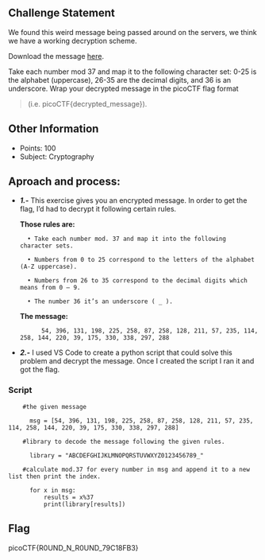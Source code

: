 ## Challenge Statement
We found this weird message being passed around on the servers, we think we have a working decryption scheme.

Download the message [here](https://artifacts.picoctf.net/c/393/message.txt).

Take each number mod 37 and map it to the following character set: 0-25 is the alphabet (uppercase), 26-35 are the decimal digits, and 36 is an underscore. 
Wrap your decrypted message in the picoCTF flag format 
>(i.e. picoCTF{decrypted_message}).

## Other Information
* Points: 100
* Subject: Cryptography

## Aproach and process:
* ***1.-*** This exercise gives you an encrypted message. In order to get the flag, I’d had to decrypt it following certain rules. 

    **Those rules are:**

        • Take each number mod. 37 and map it into the following character sets.
        
        • Numbers from 0 to 25 correspond to the letters of the alphabet (A-Z uppercase).
        
        • Numbers from 26 to 35 correspond to the decimal digits which means from 0 – 9.
        
        • The number 36 it’s an underscore ( _ ).
    **The message:**

            54, 396, 131, 198, 225, 258, 87, 258, 128, 211, 57, 235, 114, 258, 144, 220, 39, 175, 330, 338, 297, 288
        
* ***2.-*** I used VS Code to create a python script that could solve this problem and decrypt the message. Once I created the script I ran it and got the flag.

### Script

        #the given message
        
          msg = [54, 396, 131, 198, 225, 258, 87, 258, 128, 211, 57, 235, 114, 258, 144, 220, 39, 175, 330, 338, 297, 288]

        #library to decode the message following the given rules.
        
          library = "ABCDEFGHIJKLMNOPQRSTUVWXYZ0123456789_"

        #calculate mod.37 for every number in msg and append it to a new list then print the index.
        
          for x in msg:
              results = x%37  
              print(library[results])
            
            
## Flag
picoCTF{R0UND_N_R0UND_79C18FB3}
         
